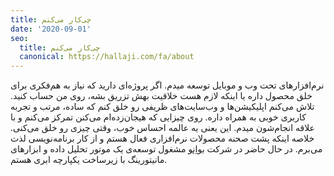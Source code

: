 ```yaml
---
title: چی‌کار می‌کنم
date: '2020-09-01'
seo:
  title: چی‌کار می‌کنم
  canonical: https://hallaji.com/fa/about
---
```

نرم‌افزارهای تحت وب و موبایل توسعه میدم. اگر پروژه‌ای دارید که نیاز به هم‌فکری برای خلق محصول داره یا اینکه لازم هست
خلاقیت بهش تزریق بشه، روی من حساب کنید. تلاش می‌کنم اپلیکیشن‌ها و وب‌سایت‌های ظریفی رو خلق کنم که ساده، مرتب
و تجربه کاربری خوبی به همراه داره. روی چیزایی که هیجان‌زده‌ام می‌کنن تمرکز می‌کنم و با علاقه انجام‌شون میدم. این یعنی یه
عالمه احساس خوب، وقتی چیزی رو خلق می‌کنی. خلاصه اینکه پشت صحنه محصولات نرم‌افزاری فعال هستم و از کار برنامه‌نویسی
لذت می‌برم. در حال حاضر در شرکت [بواِنو](https://www.buenosystems.com.au/) مشغول توسعه‌ی یک موتور تحلیل داده و
ابزارهای مانیتورینگ با زیرساخت یکپارچه ابری هستم.
